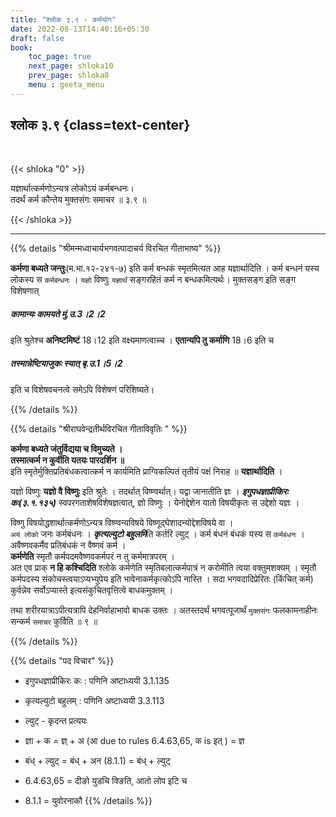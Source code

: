 ```yaml
---
title: "श्लोक ३.९ - कर्मयोग"
date: 2022-08-13T14:40:16+05:30
draft: false
book:
    toc_page: true
    next_page: shloka10
    prev_page: shloka8
    menu : geeta_menu
---
```




## श्लोक ३.९ {class=text-center}

<br/>

{{< shloka  "0"  >}}

यज्ञार्थात्कर्मणोऽन्यत्र लोकोऽयं कर्मबन्धनः।  
तदर्थं कर्म कौन्तेय मुक्तसंगः समाचर ॥ ३.९ ॥

{{< /shloka >}}

---


{{% details "श्रीमन्मध्वाचार्यभगवत्पादाचर्य विरचित  गीताभाष्य" %}}

**कर्मणा बध्यते जन्तुः**(म.भा.१२-२४१-७)  इति कर्म 
बन्धकं स्मृतमित्यत आह यज्ञार्थादिति । 
कर्म बन्धनं यस्य लोकस्य स `कर्मबन्धनः` । 
`यज्ञो` विष्णुः `यज्ञार्थं` सङ्गरहितं कर्म न बन्धकमित्यर्थः। 
मुक्तसङ्ग इति सङ्ग विशेषणात्  
##### कामान्यः कामयते मुं.उ.3।2।2 
इति श्रुतेश्च **अनिष्टमिष्टं** 18।12 
इति वक्ष्यमाणत्वाच्च । **एतान्यपि तु कर्माणि** 18।6 
इति च 
##### तस्मान्नेष्टियाजुकः स्यात् बृ.उ.1।5।2 
इति च विशेषवचनत्वे समेऽपि विशेषणं परिशिष्यते।

{{% /details %}}



{{% details "श्रीराघवेन्द्रतीर्थविरचित गीताविवृतिः " %}}

**कर्मणा बध्यते जंतुर्विद्यया च विमुच्यते ।**  
**तस्मात्कर्म न कुर्वीति यतयः पारदर्शिन ॥**   
इति स्मृतेर्मुक्तिप्रतिबंधकत्वात्कर्म न कार्यमिति
प्राग्विकल्पितं तृतीयं पक्षं निराह ॥ **यज्ञार्थादिति** ।   

यज्ञो विष्णुः **यज्ञो वै विष्णुः** इति श्रुतेः । 
तदर्थात्‌ विष्ण्वर्थात्‌। यद्वा जानातीति ज्ञः । 
***इगुपधज्ञाप्रीकिरः कः(३.१.१३५)*** स्वपरगताशेषविशेषज्ञत्वात्‌, 
ज्ञो विष्णुः । 
येनोद्देशेन यातो विषयीकृतः स उद्देशो यज्ञः ।  

विष्णु विषयोद्धशार्थात्कर्मणोऽन्यत्र विष्ण्वन्यविषये
विष्णूद्घेशादन्योद्देशविषये वा ।   
`अयं लोको` जनः कर्मबंधनः । 
***कृत्यल्युटो बहुलमि***ति कर्तरि ल्युट्‌ । 
कर्म बंधनं बंधकं यस्य स `कर्मबंधनः` ।   
अवैष्णवकर्मैव प्रतिबंधकं न वैष्णवं कर्म ।  
**कर्मणेति** स्मृतौ कर्मपदमवैष्णवकर्मपरं न तु कर्ममात्रपरम्‌ ।  
अत एव प्राक्‌ **न हि कश्चिदिति**  श्लोके 
कर्मणेति स्मृतिबलात्कर्मपात्रं 
न करोमीति त्वया वक्तुमशक्यम्‌ । स्मृतौ कर्मपदस्य
संकोचस्त्वयाऽप्यभ्युपेय इति भावेनाकर्मकृत्कोऽपि नास्ति । 
सदा भगवदादिप्रेरितः (किंचित्‌ कर्म) कुर्वन्नेव सर्वोऽप्यास्ते 
इत्यसंकुचितवृत्तित्वे बाधकमुक्तम्‌ ।   

तथा शरीरयात्राऽपीत्यत्रापि देहनिर्वाहाभावो बाधक उक्तः । 
अतस्तदर्थं भगवत्पूजार्थं `मुक्तसंगः` फलकामनाहीनः सन्कर्म 
`समाचर` कुर्विति ॥ ९ ॥

{{% /details %}}



{{% details "पद विचार" %}}

- इगुपधज्ञाप्रीकिरः कः : पणिनि अष्टाध्ययी 3.1.135  
- कृत्यल्युटो बहुलम् : पणिनि अष्टाध्ययी 3.3.113
- ल्युट्  - कृदन्त प्रत्ययः
- ज्ञा + क = ज्ञ् + अ (आ due to rules 6.4.63,65, क is इत् ) = ज्ञ
- बंध् + ल्युट् = बंध् + अन (8.1.1) = बंध् + ल्युट् 

- 6.4.63,65 = दीङो युडचि क्ङिति, आतो लोप इटि च
- 8.1.1 = युवोरनाकौ
{{% /details %}}
